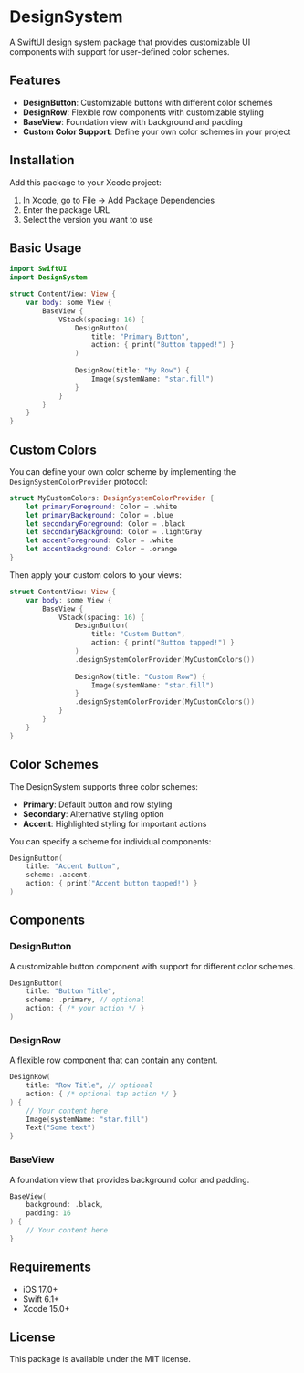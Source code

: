 # DesignSystem

A SwiftUI design system package that provides customizable UI components with support for user-defined color schemes.

## Features

- **DesignButton**: Customizable buttons with different color schemes
- **DesignRow**: Flexible row components with customizable styling
- **BaseView**: Foundation view with background and padding
- **Custom Color Support**: Define your own color schemes in your project

## Installation

Add this package to your Xcode project:

1. In Xcode, go to File → Add Package Dependencies
2. Enter the package URL
3. Select the version you want to use

## Basic Usage

```swift
import SwiftUI
import DesignSystem

struct ContentView: View {
    var body: some View {
        BaseView {
            VStack(spacing: 16) {
                DesignButton(
                    title: "Primary Button",
                    action: { print("Button tapped!") }
                )
                
                DesignRow(title: "My Row") {
                    Image(systemName: "star.fill")
                }
            }
        }
    }
}
```

## Custom Colors

You can define your own color scheme by implementing the `DesignSystemColorProvider` protocol:

```swift
struct MyCustomColors: DesignSystemColorProvider {
    let primaryForeground: Color = .white
    let primaryBackground: Color = .blue
    let secondaryForeground: Color = .black
    let secondaryBackground: Color = .lightGray
    let accentForeground: Color = .white
    let accentBackground: Color = .orange
}
```

Then apply your custom colors to your views:

```swift
struct ContentView: View {
    var body: some View {
        BaseView {
            VStack(spacing: 16) {
                DesignButton(
                    title: "Custom Button",
                    action: { print("Button tapped!") }
                )
                .designSystemColorProvider(MyCustomColors())
                
                DesignRow(title: "Custom Row") {
                    Image(systemName: "star.fill")
                }
                .designSystemColorProvider(MyCustomColors())
            }
        }
    }
}
```

## Color Schemes

The DesignSystem supports three color schemes:

- **Primary**: Default button and row styling
- **Secondary**: Alternative styling option
- **Accent**: Highlighted styling for important actions

You can specify a scheme for individual components:

```swift
DesignButton(
    title: "Accent Button",
    scheme: .accent,
    action: { print("Accent button tapped!") }
)
```

## Components

### DesignButton

A customizable button component with support for different color schemes.

```swift
DesignButton(
    title: "Button Title",
    scheme: .primary, // optional
    action: { /* your action */ }
)
```

### DesignRow

A flexible row component that can contain any content.

```swift
DesignRow(
    title: "Row Title", // optional
    action: { /* optional tap action */ }
) {
    // Your content here
    Image(systemName: "star.fill")
    Text("Some text")
}
```

### BaseView

A foundation view that provides background color and padding.

```swift
BaseView(
    background: .black,
    padding: 16
) {
    // Your content here
}
```

## Requirements

- iOS 17.0+
- Swift 6.1+
- Xcode 15.0+

## License

This package is available under the MIT license. 